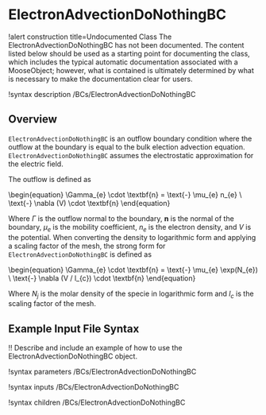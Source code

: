 # ElectronAdvectionDoNothingBC

!alert construction title=Undocumented Class
The ElectronAdvectionDoNothingBC has not been documented. The content listed below should be used as a starting point for
documenting the class, which includes the typical automatic documentation associated with a
MooseObject; however, what is contained is ultimately determined by what is necessary to make the
documentation clear for users.

!syntax description /BCs/ElectronAdvectionDoNothingBC

## Overview

`ElectronAdvectionDoNothingBC` is an outflow boundary condition where the outflow at the
boundary is equal to the bulk election advection equation.
`ElectronAdvectionDoNothingBC` assumes the electrostatic approximation for the electric field.

The outflow is defined as

\begin{equation}
\Gamma_{e} \cdot \textbf{n} = \text{-} \mu_{e} n_{e} \ \text{-} \nabla (V) \cdot \textbf{n}
\end{equation}

Where $\Gamma$ is the outflow normal to the boundary, $\textbf{n}$ is the normal of the boundary, $\mu_{e}$ is the mobility coefficient, $n_{e}$ is the electron density, and $V$ is the potential. When converting the density to logarithmic form and applying a scaling
factor of the mesh, the strong form for `ElectronAdvectionDoNothingBC` is defined as

\begin{equation}
\Gamma_{e} \cdot \textbf{n} = \text{-} \mu_{e} \exp(N_{e}) \ \text{-} \nabla (V / l_{c}) \cdot \textbf{n}
\end{equation}

Where $N_{j}$ is the molar density of the specie in logarithmic form and
$l_{c}$ is the scaling factor of the mesh.

## Example Input File Syntax

!! Describe and include an example of how to use the ElectronAdvectionDoNothingBC object.

!syntax parameters /BCs/ElectronAdvectionDoNothingBC

!syntax inputs /BCs/ElectronAdvectionDoNothingBC

!syntax children /BCs/ElectronAdvectionDoNothingBC
